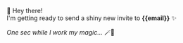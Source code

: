 👋 Hey there!  
I'm getting ready to send a shiny new invite to **{{email}}** ✨

_One sec while I work my magic..._ 🪄💫  